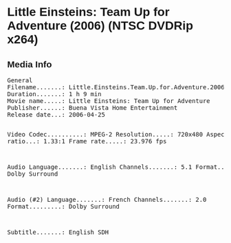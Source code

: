 <div lang="en-US" style="font-family: Helvetica, sans-serif;">
<h1>Little Einsteins: Team Up for Adventure (2006) (NTSC DVDRip x264)</h1>

<h2>Media Info</h2>
<pre>
General
Filename.......: Little.Einsteins.Team.Up.for.Adventure.2006.NTSC.DVDRip.x264.mkv
Duration.......: 1 h 9 min
Movie name.....: Little Einsteins: Team Up for Adventure
Publisher......: Buena Vista Home Entertainment
Release date...: 2006-04-25

Video
Codec..........: MPEG-2
Resolution.....: 720x480
Aspect ratio...: 1.33:1
Frame rate.....: 23.976 fps

Audio
Language.......: English
Channels.......: 5.1
Format.........: Dolby Surround

Audio (#2)
Language.......: French
Channels.......: 2.0
Format.........: Dolby Surround

Subtitle.......: English SDH
</pre>
</div>